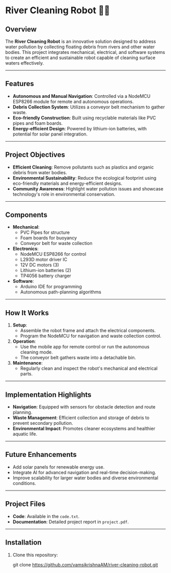 # River Cleaning Robot 🌊🤖

## Overview
The **River Cleaning Robot** is an innovative solution designed to address water pollution by collecting floating debris from rivers and other water bodies. This project integrates mechanical, electrical, and software systems to create an efficient and sustainable robot capable of cleaning surface waters effectively.

---

## Features
- **Autonomous and Manual Navigation**: Controlled via a NodeMCU ESP8266 module for remote and autonomous operations.
- **Debris Collection System**: Utilizes a conveyor belt mechanism to gather waste.
- **Eco-friendly Construction**: Built using recyclable materials like PVC pipes and foam boards.
- **Energy-efficient Design**: Powered by lithium-ion batteries, with potential for solar panel integration.

---

## Project Objectives
- **Efficient Cleaning**: Remove pollutants such as plastics and organic debris from water bodies.
- **Environmental Sustainability**: Reduce the ecological footprint using eco-friendly materials and energy-efficient designs.
- **Community Awareness**: Highlight water pollution issues and showcase technology's role in environmental conservation.

---

## Components
- **Mechanical**:
  - PVC Pipes for structure
  - Foam boards for buoyancy
  - Conveyor belt for waste collection
- **Electronics**:
  - NodeMCU ESP8266 for control
  - L293D motor driver IC
  - 12V DC motors (3)
  - Lithium-ion batteries (2)
  - TP4056 battery charger
- **Software**:
  - Arduino IDE for programming
  - Autonomous path-planning algorithms

---

## How It Works
1. **Setup**:
   - Assemble the robot frame and attach the electrical components.
   - Program the NodeMCU for navigation and waste collection control.
2. **Operation**:
   - Use the mobile app for remote control or run the autonomous cleaning mode.
   - The conveyor belt gathers waste into a detachable bin.
3. **Maintenance**:
   - Regularly clean and inspect the robot's mechanical and electrical parts.

---

## Implementation Highlights
- **Navigation**: Equipped with sensors for obstacle detection and route planning.
- **Waste Management**: Efficient collection and storage of debris to prevent secondary pollution.
- **Environmental Impact**: Promotes cleaner ecosystems and healthier aquatic life.

---

## Future Enhancements
- Add solar panels for renewable energy use.
- Integrate AI for advanced navigation and real-time decision-making.
- Improve scalability for larger water bodies and diverse environmental conditions.

---

## Project Files
- **Code**: Available in the `code.txt`.
- **Documentation**: Detailed project report in `project.pdf`.

---

## Installation
1. Clone this repository:
 
   git clone https://github.com/vamsikrishnaAM/river-cleaning-robot.git
